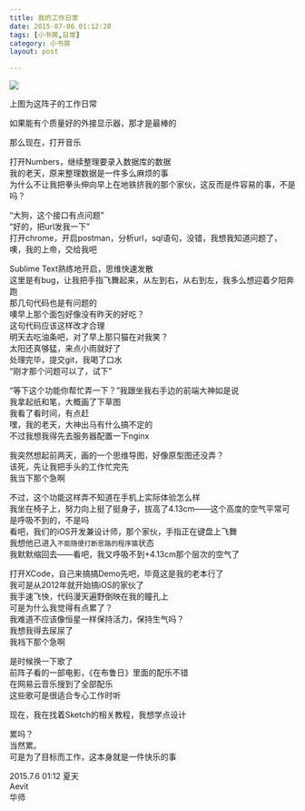 ```yaml
---
title: 我的工作日常  
date: 2015-07-06 01:12:28  
tags: [小书房,日常]  
category: 小书房  
layout: post  

---
```


[![](http://aevit.qiniudn.com/work_daily.png?imageView2/1/w/640/h/395)](http://aevit.qiniudn.com/work_daily.png "工作日常")

上图为这阵子的工作日常

如果能有个质量好的外接显示器，那才是最棒的

那么现在，打开音乐

打开Numbers，继续整理要录入数据库的数据  
我的老天，原来整理数据是一件多么麻烦的事  
为什么不让我把拳头伸向早上在地铁挤我的那个家伙，这反而是件容易的事，不是吗？  
<!--more-->

“大狗，这个接口有点问题”  
“好的，把url发我一下”  
打开chrome，开启postman，分析url，sql语句，没错，我想我知道问题了，噢，我的上帝，交给我吧

Sublime Text熟练地开启，思维快速发散  
这里是有bug，让我把手指飞舞起来，从左到右，从右到左，我多么想迎着夕阳奔跑  
那几句代码也是有问题的  
噢早上那个面包好像没有昨天的好吃？  
这句代码应该这样改才合理  
明天去吃油条吧，对了早上那只猫在对我笑？  
太阳还真够猛，来点小雨就好了  
处理完毕，提交git，我喝了口水  
“刚才那个问题可以了，试下”

“等下这个功能你帮忙弄一下？”我跟坐我右手边的前端大神如是说  
我拿起纸和笔，大概画了下草图  
我看了看时间，有点赶  
嘿，我的老天，大神出马有什么搞不定的  
不过我想我得先去服务器配置一下nginx

我突然想起前两天，画的一个思维导图，好像原型图还没弄？  
该死，先让我把手头的工作忙完先  
我当下那个急啊

不过，这个功能这样弄不知道在手机上实际体验怎么样  
我坐在椅子上，努力向上挺了挺身子，拔高了4.13cm——这个高度的空气平常可是呼吸不到的，不是吗  
看吧，我们的iOS开发兼设计师，那个家伙，手指正在键盘上飞舞  
我想他已进入`不能随便打断思路的程序猿`状态  
我默默缩回去——看吧，我又呼吸不到+4.13cm那个层次的空气了

打开XCode，自己来搞搞Demo先吧，毕竟这是我的老本行了  
我可是从2012年就开始搞iOS的家伙了  
我手速飞快，代码漫天遍野倒映在我的瞳孔上  
可是为什么我觉得有点累了？  
我难道不应该像恒星一样保持活力，保持生气吗？  
我想我得去尿尿了  
我裆下那个急啊

是时候换一下歌了  
前阵子看的一部电影，《在布鲁日》里面的配乐不错  
在网易云音乐搜到了全部配乐  
这些歌可是很适合专心工作时听

现在，我在找着Sketch的相关教程，我想学点设计

累吗？  
当然累。  
可是为了目标而工作，这本身就是一件快乐的事

2015.7.6 01:12 夏天  
Aevit  
华师